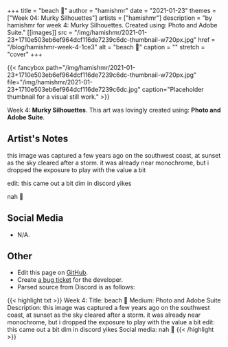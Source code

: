 +++
title =       "beach 🙂"
author =      "hamishmr"
date =        "2021-01-23"
themes =      ["Week 04: Murky Silhouettes"]
artists =     ["hamishmr"]
description = "by hamishmr for week 4: Murky Silhouettes. Created using: Photo and Adobe Suite."
[[images]]
      src = "/img/hamishmr/2021-01-23+1710e503eb6ef964dcf116de7239c6dc-thumbnail-w720px.jpg"
      href = "/blog/hamishmr-week-4-1ce3"
      alt = "beach 🙂"
      caption = ""
      stretch = "cover"
+++

{{< fancybox path="/img/hamishmr/2021-01-23+1710e503eb6ef964dcf116de7239c6dc-thumbnail-w720px.jpg" file="/img/hamishmr/2021-01-23+1710e503eb6ef964dcf116de7239c6dc.jpg" caption="Placeholder thumbnail for a visual still work." >}}


Week 4: **Murky Silhouettes**. This art was lovingly created using: **Photo and Adobe Suite**.

## Artist's Notes

this image was captured a few years ago on the southwest coast, at sunset as the sky cleared after a storm. it was already near monochrome, but i dropped the exposure to play with the value a bit

edit: this came out a bit dim in discord yikes

nah 🙂

## Social Media

- N/A.

## Other

- Edit this page on [GitHub](https://github.com/teaminkling/web-refresh/edit/main/content/blog/hamishmr-week-4-1ce3.md).
- Create [a bug ticket](https://github.com/teaminkling/web-refresh/issues/new?assignees=&labels=bug&template=problem-report.md&title=) for the developer.
- Parsed source from Discord is as follows:

{{< highlight txt >}}
Week 4:
Title: beach 🙂
Medium: Photo and Adobe Suite
Description: this image was captured a few years ago on the southwest coast, at sunset as the sky cleared after a storm. it was already near monochrome, but i dropped the exposure to play with the value a bit
edit: this came out a bit dim in discord yikes
Social media: nah 🙂
{{< /highlight >}}